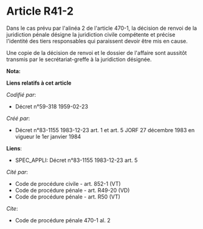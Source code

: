 # Article R41-2

Dans le cas prévu par l'alinéa 2 de l'article 470-1, la décision de renvoi de la juridiction pénale désigne la juridiction
civile compétente et précise l'identité des tiers responsables qui paraissent devoir être mis en cause.

Une copie de la décision de renvoi et le dossier de l'affaire sont aussitôt transmis par le secrétariat-greffe à la
juridiction désignée.

**Nota:**



**Liens relatifs à cet article**

_Codifié par_:

  - Décret n°59-318 1959-02-23

_Créé par_:

  - Décret n°83-1155 1983-12-23 art. 1 et art. 5 JORF 27 décembre 1983 en vigueur le 1er janvier 1984

**Liens**:

  - SPEC_APPLI: Décret n°83-1155 1983-12-23 art. 5

_Cité par_:

  - Code de procédure civile - art. 852-1 (VT)
  - Code de procédure pénale - art. R49-20 (VD)
  - Code de procédure pénale - art. R50 (VT)

_Cite_:

  - Code de procédure pénale 470-1 al. 2
